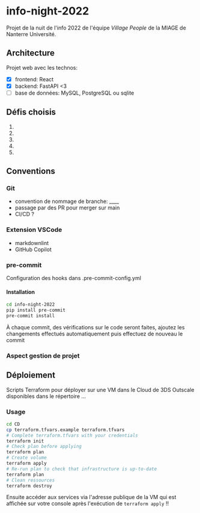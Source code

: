# info-night-2022

Projet de la nuit de l'info 2022 de l'équipe *Village People* de la MIAGE de Nanterre Université.

## Architecture

Projet web avec les technos:

- [x] frontend: React 
- [X] backend: FastAPI <3
- [ ] base de données: MySQL, PostgreSQL ou sqlite

## Défis choisis
1. 
2.
3.
4.
5.

## Conventions
### Git 
- convention de nommage de branche: ____
- passage par des PR pour merger sur main
- CI/CD ?

### Extension VSCode
- markdownlint
- GitHub Copilot

### pre-commit
Configuration des hooks dans .pre-commit-config.yml
#### Installation
```bash
cd info-night-2022
pip install pre-commit
pre-commit install
```
À chaque commit, des vérifications sur le code seront faites, ajoutez les changements effectués automatiquement puis effectuez de nouveau le commit

### Aspect gestion de projet

## Déploiement
Scripts Terraform pour déployer sur une VM dans le Cloud de 3DS Outscale disponibles dans le répertoire ...
### Usage
```bash
cd CD 
cp terraform.tfvars.example terraform.tfvars
# Complete terraform.tfvars with your credentials
terraform init
# Check plan before applying
terraform plan
# Create volume
terraform apply
# Re-run plan to check that infrastructure is up-to-date
terraform plan
# Clean ressources
terraform destroy
```
Ensuite accéder aux services via l'adresse publique de la VM qui est affichée sur votre console après l'exécution de ```terraform apply``` !! 
